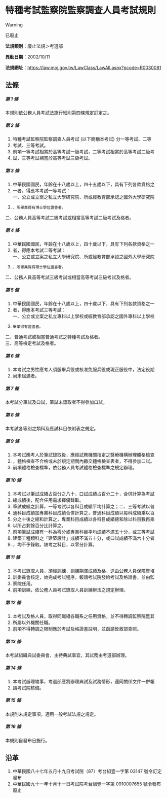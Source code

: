 # 特種考試監察院監察調查人員考試規則


> [!WARNING]
> 已廢止


**法規類別**：廢止法規＞考選部

**異動日期**：2002/10/11  

**法規網址**：https://law.moj.gov.tw/LawClass/LawAll.aspx?pcode=R0030081



## 法條
##### 第 1 條
本規則依公務人員考試法施行細則第四條規定訂定之。

##### 第 2 條
1. 特種考試監察院監察調查人員考試 (以下簡稱本考試) 分一等考試、二等
1. 考試、三等考試。
1. 前項一等考試相當於高等考試一級考試，二等考試相當於高等考試二級考
1. 試，三等考試相當於高等考試三級考試。

##### 第 3 條
1. 中華民國國民，年齡在十八歲以上，四十五歲以下，具有下列各款資格之
1. 一者，得應本考試一等考試：  
一、公立或立案之私立大學研究院、所或經教育部承認之國外大學研究院
1.     、所畢業得有博士學位證書者。  
二、公務人員高等考試二級考試或相當高等考試二級考試及格者。

##### 第 4 條
1. 中華民國國民，年齡在十八歲以上，四十歲以下，具有下列各款資格之一
1. 者，得應本考試二等考試：  
一、公立或立案之私立大學研究院、所或經教育部承認之國外大學研究院
1.     、所畢業得有碩士學位證書者。  
二、公務人員高等考試三級考試或相當高等考試三級考試及格者。

##### 第 5 條
1. 中華民國國民，年齡在十八歲以上，四十歲以下，具有下列各款資格之一
1. 者，得應本考試三等考試：  
一、公立或立案之私立專科以上學校或經教育部承認之國外專科以上學校
1.     畢業得有證書者。  
二、普通考試或相當普通考試之特種考試及格者。  
三、高等檢定考試及格者。

##### 第 6 條
1. 本考試之男性應考人須服畢兵役或核准免服兵役或現正服役中，法定役期
1. 尚未屆滿者。

##### 第 7 條
本考試分筆試及口試，筆試未錄取者不得參加口試。

##### 第 8 條
本考試各等別之類科及應試科目依附表之規定。

##### 第 9 條
1. 本考試應考人於筆試錄取後，應經試務機關指定之醫療機構辦理體格檢查
1. ，體格檢查不合格或未於規定期間內繳交體格檢查表者，不得參加口試。
1. 前項體格檢查標準，依公務人員考試體格檢查標準之規定辦理。

##### 第 10 條
1. 本考試以筆試成績占百分之八十，口試成績占百分二十，合併計算為考試
1. 總成績後，配合任用需求擇優錄取。
1. 筆試成績之計算，一等考試以各科目成績平均計算之；二、三等考試以普
1. 通科目成績加專業科目成績合併計算之，普通科目成績以每科成績乘以百
1. 分之十後之總和計算之，專業科目成績以各科目成績總和除以科目數再乘
1. 以所占剩餘百分比計算之。
1. 前項筆試成績有一科為零分或專業科目平均成績不滿五十分，或三等考試
1. 建築工程類科之「建築設計」成績不滿五十分，或口試成績不滿六十分者
1. ，均不予錄取。缺考之科目，以零分計算。

##### 第 11 條
1. 本考試錄取人員，須經訓練，訓練期滿成績及格，送由公務人員保障暨培
1. 訓委員會核定，始完成考試程序，報請考試院發給考試及格證書，並由監
1. 察院任用。
1. 前項訓練，依公務人員考試錄取人員訓練辦法之規定辦理。

##### 第 12 條
1. 本考試及格人員，取得同職組各職系之任用資格，並不得轉調監察院暨其
1. 所屬以外機關任職。
1. 前項不得轉調之限制應於考試及格證書註明，並函請銓敘部查照。

##### 第 13 條
本考試組織典試委員會，主持典試事宜，其試務由考選部辦理。

##### 第 14 條
1. 本考試辦理竣事，考選部應將辦理典試及試務情形，連同關係文件一併報
1. 請考試院核備。

##### 第 15 條
本規則未規定事項，適用一般考試法規之規定。

##### 第 16 條
本規則自發布日施行。

## 沿革
1. 中華民國八十七年五月十九日考試院（87）考台組壹一字第 03147  號令訂定發布
1. 中華民國九十一年十月十一日考試院考台組壹一字第 0910007655 號令發布廢止
